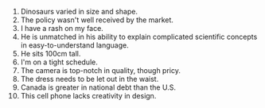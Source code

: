 
1. Dinosaurs varied in size and shape.
2. The policy wasn't well received by the market.
3. I have a rash on my face.
4. He is unmatched in his ability to explain complicated scientific concepts in easy-to-understand language.
5. He sits 100cm tall.
6. I'm on a tight schedule.
7. The camera is top-notch in quality, though pricy.
8. The dress needs to be let out in the waist.
9. Canada is greater in national debt than the U.S.
10. This cell phone lacks creativity in design. 